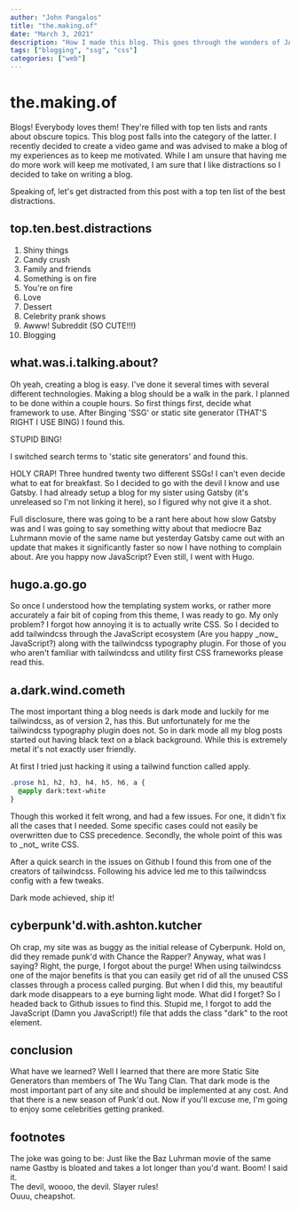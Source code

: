 ```yaml
---
author: "John Pangalos"
title: "the.making.of"
date: "March 3, 2021"
description: "How I made this blog. This goes through the wonders of JAM stack and this blog's choices of technology. Includes info on Hugo, Gastby and the greatest search engine of them all... Bing!"
tags: ["blogging", "ssg", "css"]
categories: ["web"]
---
```


<script context="module">
  throw new Error("@migration task: Check code was safely removed (https://github.com/sveltejs/kit/discussions/5774#discussioncomment-3292722)");

  // import Link from "../../../components/Link.svelte";
  // import FootnoteAnchor from "../../../components/FootnoteAnchor.svelte"
  // import FootnoteLink from "../../../components/FootnoteLink.svelte"
</script>

# the.making.of

<p>
Blogs! Everybody loves them! They're filled with top ten lists and rants about
obscure topics. This blog post falls into the category of the latter. I recently
decided to create a video game and was advised to make a blog of my experiences
as to keep me motivated. While I am unsure that having me do more work will keep
me motivated, I am sure that I like distractions so I decided to take on writing
a blog.
</p>

<p>
Speaking of, let's get distracted from this post with a top ten list of the best
distractions.
</p>

## top.ten.best.distractions

1. Shiny things
2. Candy crush
3. Family and friends
4. Something is on fire
5. You're on fire
6. Love
7. Dessert
8. Celebrity prank shows
9. <Link to="https://www.reddit.com/r/Awww/">Awww! Subreddit</Link>
   (SO CUTE!!!)
10. Blogging

## what.was.i.talking.about?

<p>
Oh yeah, creating a blog is easy. I've done it several times with several
different technologies. Making a blog should be a walk in the park. I planned to
be done within a couple hours. So first things first, decide what framework to
use. After Binging 'SSG' or static site generator (THAT'S RIGHT I USE BING) I
found
<Link to="https://www.military-ranks.org/army/staff-sergeant">this.</Link>
</p>

<p>
STUPID BING!
</p>

<p>
I switched search terms to 'static site generators' and found
<Link to="https://jamstack.org/generators/">this.</Link>
</p>

<p>
HOLY CRAP! Three hundred twenty two different SSGs! I can't even decide what to
eat for breakfast. So I decided to go with the devil I know and use
<Link to="https://www.gatsbyjs.com/">Gatsby.</Link> I had already
setup a blog for my sister using Gatsby (it's unreleased so I'm not linking it
here), so I figured why not give it a shot.
</p>

<p>
Full disclosure, there was going to be a rant here about how slow Gatsby was and
I was going to say something witty about that mediocre Baz Luhrmann movie of the
same name<FootnoteLink number={1} /> but yesterday Gatsby came out with an update that
makes it significantly faster so now I have nothing to complain about. Are you
happy now JavaScript? Even still, I went with
<Link to="https://gohugo.io/">Hugo.</Link>
</p>

## hugo.a.go.go

<p>
So once I understood how the templating system works, or rather more accurately
a fair bit of coping from
<Link to="https://github.com/nodejh/hugo-theme-mini">this theme,</Link> I was ready to go. My only problem? I forgot how annoying it is to
actually write CSS. So I decided to add
<Link to="https://tailwindcss.com/">tailwindcss</Link> through the
JavaScript ecosystem (Are you happy _now_ JavaScript?) along with the
tailwindcss
<Link to="https://github.com/tailwindlabs/tailwindcss-typography">typography plugin.</Link> For those of you who aren't familiar with tailwindcss and utility
first CSS frameworks please read
<Link to="https://tailwindcss.com/docs/utility-first">this.</Link>
</p>

## a.dark.wind.cometh

<p>
The most important thing a blog needs is dark mode and luckily for me
tailwindcss, as of version 2, has this. But unfortunately for me the tailwindcss
typography plugin does not. So in dark mode all my blog posts started out having
black text on a black background. While this is extremely
metal<FootnoteLink number={2} /> it's not exactly user friendly.
</p>

<p>
At first I tried just hacking it using a tailwind function called apply.
</p>

<!-- prettier-ignore -->
```css
.prose h1, h2, h3, h4, h5, h6, a {
  @apply dark:text-white
}
```

<p>
Though this worked it felt wrong, and had a few issues. For one, it didn't fix
all the cases that I needed. Some specific cases could not easily be overwritten
due to CSS precedence. Secondly, the whole point of this was to _not_ write CSS.
</p>

<p>
After a quick search in the issues on Github I found
<Link to="https://github.com/tailwindlabs/tailwindcss-typography/issues/69#issuecomment-752946920">this</Link>
from one of the creators of tailwindcss. Following his advice led me to this
<Link to="https://play.tailwindcss.com/LgsL0iVTpL?file=config">tailwindcss config</Link> with a few tweaks.
</p>

<p>
Dark mode achieved, ship it!
</p>

## cyberpunk'd.with.ashton.kutcher

<p>
Oh crap, my site was as buggy as the initial release of
Cyberpunk<FootnoteLink number={3} />. Hold on, did they
<Link to="https://www.imdb.com/title/tt10521204/">remade punk'd with Chance the Rapper?</Link> Anyway, what was I saying? Right, the purge, I
forgot about the purge! When using tailwindcss one of the major benefits is that
you can easily get rid of all the unused CSS classes through a process called
purging. But when I did this, my beautiful dark mode disappears to a eye burning
light mode. What did I forget? So I headed back to Github issues to find
<Link to="https://github.com/tailwindlabs/tailwindcss/issues/3061">this.</Link>
Stupid me, I forgot to add the JavaScript (Damn you JavaScript!) file that adds
the class "dark" to the root element.
</p>

## conclusion

<p>
What have we learned? Well I learned that there are more Static Site Generators
than members of The Wu Tang Clan. That dark mode is the most important part of
any site and should be implemented at any cost. And that there is a new season
of Punk'd out. Now if you'll excuse me, I'm going to enjoy some celebrities
getting pranked.
</p>

## footnotes

<div>
<FootnoteAnchor number={1} /> The joke was going to be: Just like the Baz Luhrman
movie of the same name Gastby is bloated and takes a lot longer than you'd want.
Boom! I said it.
</div>
<div>
<FootnoteAnchor number={2} /> <span class="text-gray-900 bg-black hover:bg-gray-300 hover:text-red-800 p-0.5 -m-0.5">The devil,
woooo, the devil. Slayer rules!</span>
</div>
<div>
<FootnoteAnchor number={3} /> Ouuu,
<Link to="https://twitter.com/GenePark/status/1339662024268247043">cheapshot.</Link>
</div>

